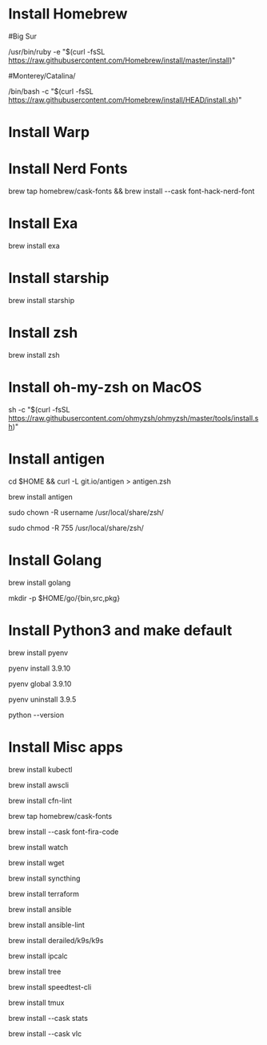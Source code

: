 # Install Homebrew

#Big Sur

/usr/bin/ruby -e "$(curl -fsSL https://raw.githubusercontent.com/Homebrew/install/master/install)"

#Monterey/Catalina/

/bin/bash -c "$(curl -fsSL https://raw.githubusercontent.com/Homebrew/install/HEAD/install.sh)"

# Install Warp

# Install Nerd Fonts
brew tap homebrew/cask-fonts && brew install --cask font-hack-nerd-font

# Install Exa

brew install exa

# Install starship

brew install starship

# Install zsh

brew install zsh

# Install oh-my-zsh on MacOS

sh -c "$(curl -fsSL https://raw.githubusercontent.com/ohmyzsh/ohmyzsh/master/tools/install.sh)"

# Install antigen

cd $HOME && curl -L git.io/antigen > antigen.zsh

brew install antigen

sudo chown -R username /usr/local/share/zsh/

sudo chmod -R 755 /usr/local/share/zsh/

# Install Golang

brew install golang

mkdir -p $HOME/go/{bin,src,pkg}

# Install Python3 and make default

brew install pyenv

pyenv install 3.9.10

pyenv global 3.9.10

pyenv uninstall 3.9.5

python --version

# Install Misc apps

brew install kubectl

brew install awscli

brew install cfn-lint

brew tap homebrew/cask-fonts

brew install --cask font-fira-code

brew install watch

brew install wget

brew install syncthing

brew install terraform

brew install ansible

brew install ansible-lint

brew install derailed/k9s/k9s

brew install ipcalc

brew install tree

brew install speedtest-cli

brew install tmux

brew install --cask stats

brew install --cask vlc
